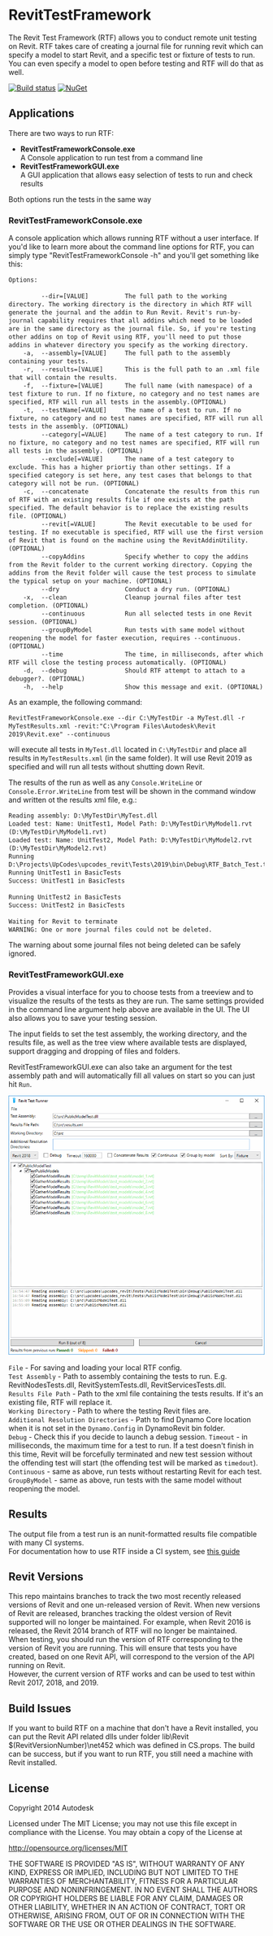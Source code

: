 # RevitTestFramework

The Revit Test Framework (RTF) allows you to conduct remote unit testing on Revit. RTF takes care of creating a journal file for running revit which can specify a model to start Revit, and a specific test or fixture of tests to run. You can even specify a model to open before testing and RTF will do that as well. 

[![Build status](https://ci.appveyor.com/api/projects/status/oqd23280efmaimmm/branch/mark/Revit2019?svg=true)](https://ci.appveyor.com/project/marchello2000/revittestframework/branch/mark/Revit2019) 
[![NuGet](https://img.shields.io/nuget/v/revittestframework.svg)](https://www.nuget.org/packages/revittestframework)

## Applications

There are two ways to run RTF:
* **RevitTestFrameworkConsole.exe**  
   A Console application to run test from a command line
* **RevitTestFrameworkGUI.exe**  
   A GUI application that allows easy selection of tests to run and check results

Both options run the tests in the same way

### RevitTestFrameworkConsole.exe  
A console application which allows running RTF without a user interface. If you'd like to learn more about the command line options for RTF, you can simply type "RevitTestFrameworkConsole -h" and you'll get something like this:
```
Options:   

         --dir=[VALUE]          The full path to the working directory. The working directory is the directory in which RTF will generate the journal and the addin to Run Revit. Revit's run-by-journal capability requires that all addins which need to be loaded are in the same directory as the journal file. So, if you're testing other addins on top of Revit using RTF, you'll need to put those addins in whatever directory you specify as the working directory.  
    -a,  --assembly=[VALUE]     The full path to the assembly containing your tests.  
    -r,  --results=[VALUE]      This is the full path to an .xml file that will contain the results. 
    -f,  --fixture=[VALUE]      The full name (with namespace) of a test fixture to run. If no fixture, no category and no test names are specified, RTF will run all tests in the assembly.(OPTIONAL)  
    -t,  --testName[=VALUE]     The name of a test to run. If no fixture, no category and no test names are specified, RTF will run all tests in the assembly. (OPTIONAL)    
         --category[=VALUE]     The name of a test category to run. If no fixture, no category and no test names are specified, RTF will run all tests in the assembly. (OPTIONAL)   
         --exclude[=VALUE]      The name of a test category to exclude. This has a higher priortiy than other settings. If a specified category is set here, any test cases that belongs to that category will not be run. (OPTIONAL)  
    -c,  --concatenate          Concatenate the results from this run of RTF with an existing results file if one exists at the path specified. The default behavior is to replace the existing results file. (OPTIONAL)  
         --revit[=VALUE]        The Revit executable to be used for testing. If no executable is specified, RTF will use the first version of Revit that is found on the machine using the RevitAddinUtility. (OPTIONAL)  
         --copyAddins           Specify whether to copy the addins from the Revit folder to the current working directory. Copying the addins from the Revit folder will cause the test process to simulate the typical setup on your machine. (OPTIONAL)  
         --dry                  Conduct a dry run. (OPTIONAL)  
    -x,  --clean                Cleanup journal files after test completion. (OPTIONAL)   
         --continuous           Run all selected tests in one Revit session. (OPTIONAL)  
         --groupByModel         Run tests with same model without reopening the model for faster execution, requires --continuous. (OPTIONAL)
         --time                 The time, in milliseconds, after which RTF will close the testing process automatically. (OPTIONAL)  
    -d,  --debug                Should RTF attempt to attach to a debugger?. (OPTIONAL)  
    -h,  --help                 Show this message and exit. (OPTIONAL)  
```

As an example, the following command:
```
RevitTestFrameworkConsole.exe --dir C:\MyTestDir -a MyTest.dll -r MyTestResults.xml -revit:"C:\Program Files\Autodesk\Revit 2019\Revit.exe" --continuous
```
will execute all tests in `MyTest.dll` located in `C:\MyTestDir` and place all results in `MyTestResults.xml` (in the same folder). It will use Revit 2019 as specified and will run all tests without shutting down Revit.

The results of the run as well as any `Console.WriteLine` or `Console.Error.WriteLine` from test will be shown in the command window and written ot the results xml file, e.g.:

```
Reading assembly: D:\MyTestDir\MyTest.dll
Loaded test: Name: UnitTest1, Model Path: D:\MyTestDir\MyModel1.rvt (D:\MyTestDir\MyModel1.rvt)
Loaded test: Name: UnitTest2, Model Path: D:\MyTestDir\MyModel2.rvt (D:\MyTestDir\MyModel2.rvt)
Running D:\Projects\UpCodes\upcodes_revit\Tests\2019\bin\Debug\RTF_Batch_Test.txt
Running UnitTest1 in BasicTests
Success: UnitTest1 in BasicTests

Running UnitTest2 in BasicTests
Success: UnitTest2 in BasicTests

Waiting for Revit to terminate
WARNING: One or more journal files could not be deleted.
```

The warning about some journal files not being deleted can be safely ignored.

### RevitTestFrameworkGUI.exe   
Provides a visual interface for you to choose tests from a treeview and to visualize the results of the tests as they are run. The same settings provided in the command line argument help above are available in the UI. The UI also allows you to save your testing session.

The input fields to set the test assembly, the working directory, and the results file, as well as the tree view where available tests are displayed, support dragging and dropping of files and folders.

RevitTestFrameworkGUI.exe can also take an argument for the test assembly path and will automatically fill all values on start so you can just hit `Run`.

![RTF](images/RTF_UI.PNG) 

`File` - For saving and loading your local RTF config.  
`Test Assembly` - Path to assembly containing the tests to run. E.g. RevitNodesTests.dll, RevitSystemTests.dll, RevitServicesTests.dll.  
`Results File Path` - Path to the xml file containing the tests results. If it's an existing file, RTF will replace it.  
`Working Directory` - Path to where the testing Revit files are.  
`Additional Resolution Directories` - Path to find Dynamo Core location when it is not set in the `Dynamo.Config` in DynamoRevit bin folder.  
`Debug` - Check this if you decide to launch a debug session.
`Timeout` - in milliseconds, the maximum time for a test to run. If a test doesn't finish in this time, Revit will be forcefully terminated and new test session without the offending test will start (the offending test will be marked as `timedout`).  
`Continuous` - same as above, run tests without restarting Revit for each test.  
`GroupByModel` - same as above, run tests with the same model without reopening the model.  

## Results  

The output file from a test run is an nunit-formatted results file compatible with many CI systems.  
For documentation how to use RTF inside a CI system, see [this guide](docs/using_with_ci.md)

## Revit Versions

This repo maintains branches to track the two most recently released versions of Revit and one un-released version of Revit. When new versions of Revit are released, branches tracking the oldest version of Revit supported will no longer be maintained. For example, when Revit 2016 is released, the Revit 2014 branch of RTF will no longer be maintained.  
When testing, you should run the version of RTF corresponding to the version of Revit you are running. This will ensure that tests you have created, based on one Revit API, will correspond to the version of the API running on Revit.  
However, the current version of RTF works and can be used to test within Revit 2017, 2018, and 2019.

## Build Issues

If you want to build RTF on a machine that don't have a Revit installed, you can put the Revit API related dlls under folder lib\Revit $(RevitVersionNumber)\net452 which was defined in CS.props. The build can be success, but if you want to run RTF, you still need a machine with Revit installed.

## License

Copyright 2014 Autodesk

Licensed under The MIT License; you may not use this file except in compliance with the License. You may obtain a copy of the License at

http://opensource.org/licenses/MIT

THE SOFTWARE IS PROVIDED "AS IS", WITHOUT WARRANTY OF ANY KIND, EXPRESS OR
IMPLIED, INCLUDING BUT NOT LIMITED TO THE WARRANTIES OF MERCHANTABILITY,
FITNESS FOR A PARTICULAR PURPOSE AND NONINFRINGEMENT. IN NO EVENT SHALL THE
AUTHORS OR COPYRIGHT HOLDERS BE LIABLE FOR ANY CLAIM, DAMAGES OR OTHER
LIABILITY, WHETHER IN AN ACTION OF CONTRACT, TORT OR OTHERWISE, ARISING FROM,
OUT OF OR IN CONNECTION WITH THE SOFTWARE OR THE USE OR OTHER DEALINGS IN
THE SOFTWARE.
